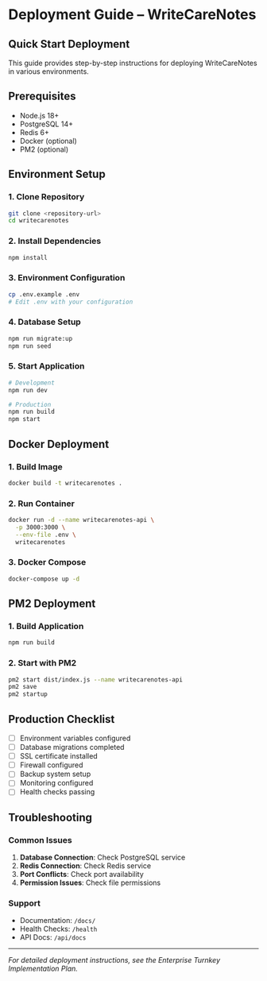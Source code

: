 # Deployment Guide – WriteCareNotes

## Quick Start Deployment

This guide provides step-by-step instructions for deploying WriteCareNotes in various environments.

## Prerequisites

- Node.js 18+
- PostgreSQL 14+
- Redis 6+
- Docker (optional)
- PM2 (optional)

## Environment Setup

### 1. Clone Repository
```bash
git clone <repository-url>
cd writecarenotes
```

### 2. Install Dependencies
```bash
npm install
```

### 3. Environment Configuration
```bash
cp .env.example .env
# Edit .env with your configuration
```

### 4. Database Setup
```bash
npm run migrate:up
npm run seed
```

### 5. Start Application
```bash
# Development
npm run dev

# Production
npm run build
npm start
```

## Docker Deployment

### 1. Build Image
```bash
docker build -t writecarenotes .
```

### 2. Run Container
```bash
docker run -d --name writecarenotes-api \
  -p 3000:3000 \
  --env-file .env \
  writecarenotes
```

### 3. Docker Compose
```bash
docker-compose up -d
```

## PM2 Deployment

### 1. Build Application
```bash
npm run build
```

### 2. Start with PM2
```bash
pm2 start dist/index.js --name writecarenotes-api
pm2 save
pm2 startup
```

## Production Checklist

- [ ] Environment variables configured
- [ ] Database migrations completed
- [ ] SSL certificate installed
- [ ] Firewall configured
- [ ] Backup system setup
- [ ] Monitoring configured
- [ ] Health checks passing

## Troubleshooting

### Common Issues
1. **Database Connection**: Check PostgreSQL service
2. **Redis Connection**: Check Redis service
3. **Port Conflicts**: Check port availability
4. **Permission Issues**: Check file permissions

### Support
- Documentation: `/docs/`
- Health Checks: `/health`
- API Docs: `/api/docs`

---

*For detailed deployment instructions, see the Enterprise Turnkey Implementation Plan.*